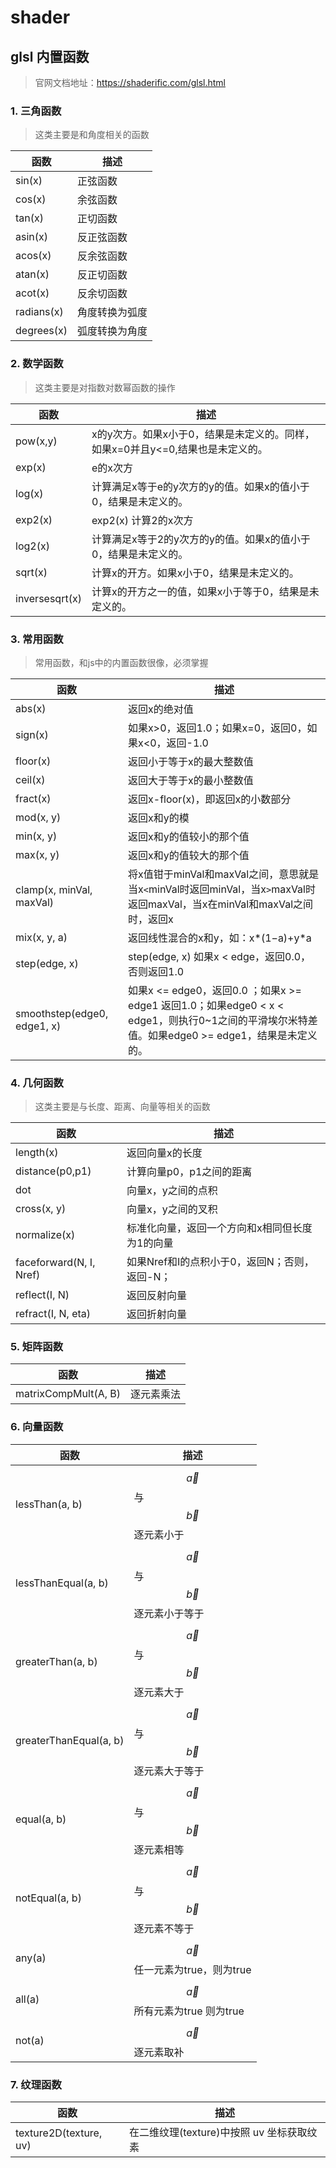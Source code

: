 # shader

## glsl 内置函数

> 官网文档地址：https://shaderific.com/glsl.html

### 1. 三角函数

> 这类主要是和角度相关的函数

函数        |   描述
-------    | ----------
sin(x)     | 正弦函数
cos(x)     | 余弦函数
tan(x)     | 正切函数
asin(x)    | 反正弦函数
acos(x)    | 反余弦函数
atan(x)    | 反正切函数
acot(x)    | 反余切函数
radians(x) | 角度转换为弧度
degrees(x) | 弧度转换为角度


### 2. 数学函数

> 这类主要是对指数对数幂函数的操作

函数          |    描述
-------       | -----------
pow(x,y)      |  x的y次方。如果x小于0，结果是未定义的。同样，如果x=0并且y<=0,结果也是未定义的。
exp(x)        |  e的x次方
log(x)        |  计算满足x等于e的y次方的y的值。如果x的值小于0，结果是未定义的。
exp2(x)       |  exp2(x)	计算2的x次方
log2(x)       |  计算满足x等于2的y次方的y的值。如果x的值小于0，结果是未定义的。
sqrt(x)       |  计算x的开方。如果x小于0，结果是未定义的。
inversesqrt(x)|  计算x的开方之一的值，如果x小于等于0，结果是未定义的。

### 3. 常用函数

> 常用函数，和js中的内置函数很像，必须掌握

函数                        |    描述
-------                     | -----------
abs(x)                      |   返回x的绝对值
sign(x)                     |   如果x>0，返回1.0；如果x=0，返回0，如果x<0，返回-1.0
floor(x)                    |   返回小于等于x的最大整数值
ceil(x)                     |   返回大于等于x的最小整数值
fract(x)                    |   返回x-floor(x)，即返回x的小数部分
mod(x, y)                   |   返回x和y的模
min(x, y)                   |   返回x和y的值较小的那个值
max(x, y)                   |   返回x和y的值较大的那个值
clamp(x, minVal, maxVal)    |   将x值钳于minVal和maxVal之间，意思就是当x`<`minVal时返回minVal，当x`>`maxVal时返回maxVal，当x在minVal和maxVal之间时，返回x
mix(x, y, a)                |   返回线性混合的x和y，如：x*(1−a)+y*a
step(edge, x)               |   step(edge, x)	如果x < edge，返回0.0，否则返回1.0
smoothstep(edge0, edge1, x) |   如果x <= edge0，返回0.0 ；如果x >= edge1 返回1.0；如果edge0 < x < edge1，则执行0~1之间的平滑埃尔米特差值。如果edge0 >= edge1，结果是未定义的。

### 4. 几何函数

> 这类主要是与长度、距离、向量等相关的函数

函数                    |    描述
-------                | -----------
length(x)	             |   返回向量x的长度
distance(p0,p1)	       |   计算向量p0，p1之间的距离
dot	                   |   向量x，y之间的点积
cross(x, y)	           |   向量x，y之间的叉积
normalize(x)	         |   标准化向量，返回一个方向和x相同但长度为1的向量
faceforward(N, I, Nref)|   如果Nref和I的点积小于0，返回N；否则，返回-N；
reflect(I, N)	         |   返回反射向量
refract(I, N, eta)	   |   返回折射向量

### 5. 矩阵函数

函数                    |    描述
-------                | -----------
matrixCompMult(A, B)   |  逐元素乘法

### 6. 向量函数

函数                    |    描述
-------                | -----------
lessThan(a, b)         |  $$\vec a$$ 与 $$\vec b$$ 逐元素小于
lessThanEqual(a, b)    |  $$\vec a$$ 与 $$\vec b$$ 逐元素小于等于
greaterThan(a, b)      |  $$\vec a$$ 与 $$\vec b$$ 逐元素大于
greaterThanEqual(a, b) |  $$\vec a$$ 与 $$\vec b$$ 逐元素大于等于
equal(a, b)            |  $$\vec a$$ 与 $$\vec b$$ 逐元素相等
notEqual(a, b)         |  $$\vec a$$ 与 $$\vec b$$ 逐元素不等于
any(a)                 |  $$\vec a$$ 任一元素为true，则为true
all(a)                 |  $$\vec a$$ 所有元素为true 则为true
not(a)                 |  $$\vec a$$ 逐元素取补


### 7. 纹理函数

函数                    |    描述
-------                | -----------
texture2D(texture, uv) |  在二维纹理(texture)中按照 uv 坐标获取纹素
